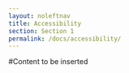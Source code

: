 ```yaml
---
layout: noleftnav
title: Accessibility
section: Section 1
permalink: /docs/accessibility/
---
```



#Content to be inserted
